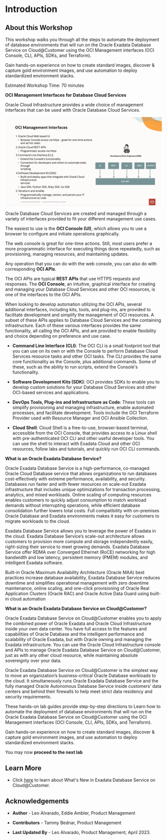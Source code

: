 # Introduction

## About this Workshop

This workshop walks you through all the steps to automate the deployment of database environments that will run on the Oracle Exadata Database Service on Cloud@Customer using the OCI Management interfaces (OCI Console, CLI, APIs, SDKs, and Terraform). 

Gain hands-on experience on how to create standard images, discover & capture gold environment images, and use automation to deploy standardized environment stacks.

Estimated Workshop Time: 70 minutes

**OCI Management Interfaces for Database Cloud Services**

Oracle Cloud Infrastructure provides a wide choice of management interfaces that can be used with Oracle Database Cloud Services.  

![OCI Management Interfaces](./images/oci-mngmt-interfaces.png " ")

Oracle Database Cloud Services are created and managed through a variety of interfaces provided to fit your different management use cases.

The easiest to use is the **OCI Console (UI)**, which allows you to use a browser to configure and initiate operations graphically.  

The web console is great for one-time actions. Still, most users prefer a more programmatic interface for executing things done repeatedly, such as provisioning, managing resources, and maintaining updates.  

Any operation that you can do with the web console, you can also do with corresponding **OCI APIs**.  

The OCI APIs are typical **REST APIs** that use HTTPS requests and responses. The **OCI Console**, an intuitive, graphical interface for creating and managing your Database Cloud Services and other OCI resources, is one of the interfaces to the OCI APIs. 

When looking to develop automation utilizing the OCI APIs, several additional interfaces, including kits, tools, and plug-ins, are provided to facilitate development and simplify the management of OCI resources. A subset of these APIs applies to Database Cloud Services and the containing infrastructure. Each of these various interfaces provides the same functionality, all calling the OCI APIs, and are provided to enable flexibility and choice depending on preference and use case.

* **Command Line Interface (CLI)**: The OCI CLI is a small footprint tool that you can use on its own or with the Console to perform Database Cloud Services resource tasks and other OCI tasks. The CLI provides the same core functionality as the Console, plus additional commands. Some of these, such as the ability to run scripts, extend the Console's functionality.
  
* **Software Development Kits (SDK)**: OCI provides SDKs to enable you to develop custom solutions for your Database Cloud Services and other OCI-based services and applications.

* **DevOps Tools, Plug-ins and Infrastructure as Code**: These tools can simplify provisioning and managing infrastructure, enable automated processes, and facilitate development. Tools include the OCI Terraform Provider used with Resource Manager and OCI Ansible Collection.
  
* **Cloud Shell**: Cloud Shell is a free-to-use, browser-based terminal, accessible from the OCI Console, that provides access to a Linux shell with pre-authenticated OCI CLI and other useful developer tools. You can use the shell to interact with Exadata Cloud and other OCI resources, follow labs and tutorials, and quickly run OCI CLI commands.


**What is an Oracle Exadata Database Service?**

Oracle Exadata Database Service is a high-performance, co-managed Oracle Cloud Database service that allows organizations to run databases cost-effectively with extreme performance, availability, and security. Databases run faster and with fewer resources on scale-out Exadata infrastructure that includes unique optimizations for transaction processing, analytics, and mixed workloads. Online scaling of computing resources enables customers to quickly adjust consumption to match workload demands without interrupting operations, while efficient database consolidation further lowers total costs. Full compatibility with on-premises Oracle Database and Exadata environments makes it easy for customers to migrate workloads to the cloud.

Exadata Database Service allows you to leverage the power of Exadata in the cloud. Exadata Database Service’s scale-out architecture allows customers to provision more compute and storage independently easily, right-sizing their service to meet growing demands. Exadata Database Service offer RDMA over Converged Ethernet (RoCE) networking for high bandwidth and low latency, persistent memory (PMEM) modules, and intelligent Exadata software.

Built-in Oracle Maximum Availability Architecture (Oracle MAA) best practices increase database availability, Exadata Database Service reduces downtime and simplifies operational management with zero downtime maintenance, online scaling, and one-click provisioning of Oracle Real Application Clusters (Oracle RAC) and Oracle Active Data Guard using built-in cloud automation


**What is an Oracle Exadata Database Service on Cloud@Customer?**

Oracle Exadata Database Service on Cloud@Customer enables you to apply the combined power of Oracle Exadata and Oracle Cloud Infrastructure inside your own data center. You have full access to the features and capabilities of Oracle Database and the intelligent performance and scalability of Oracle Exadata, but with Oracle owning and managing the Exadata infrastructure. You can use the Oracle Cloud Infrastructure console and APIs to manage Oracle Exadata Database Service on Cloud@Customer, just as with any other cloud resource, while maintaining absolute sovereignty over your data.

Oracle Exadata Database Service on Cloud@Customer is the simplest way to move an organization’s business-critical Oracle Database workloads to the cloud. It simultaneously runs Oracle Exadata Database Service and the fully managed Oracle Autonomous Database Service inside customers’ data centers and behind their firewalls to help meet strict data residency and security requirements.

These hands-on lab guides provide step-by-step directions to Learn how to automate the deployment of database environments that will run on the Oracle Exadata Database Service on Cloud@Customer using the OCI Management interfaces (OCI Console, CLI, APIs, SDKs, and Terraform). 

Gain hands-on experience on how to create standard images, discover & capture gold environment images, and use automation to deploy standardized environment stacks.


You may now **proceed to the next lab**  

## Learn More

* Click [here](https://docs.oracle.com/en/engineered-systems/exadata-cloud-at-customer/ecccm/ecc-whats-new-in-exadata-cloud-at-customer-gen2.html#GUID-2F27E5A9-67A8-459E-9453-81E1F68043DE) to learn about What's New in Exadata Database Service on Cloud@Customer.

## Acknowledgements

* **Author** - Leo Alvarado, Eddie Ambler, Product Management

* **Contributors** - Tammy Bednar, Product Management

* **Last Updated By** - Leo Alvarado, Product Management, April 2023.
